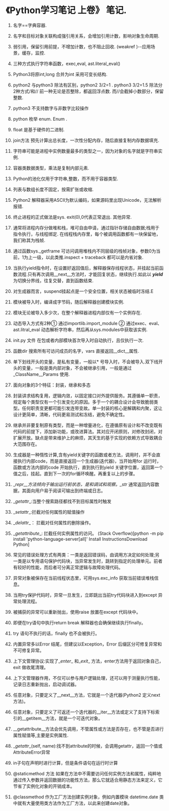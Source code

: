 # 《Python学习笔记 上卷》 笔记.

1. 名字==字典容器.
2. 名字和目标对象关联构成强引用关系，会增加引用计数，影响对象生命周期.
3. 弱引用，保留引用前提，不增加计数，也不阻止回收.  (weakref )--应用场景，缓存，监控.
4. 三种方式执行字符串函数，exec,eval, ast.literal_eval()
5. Python3将原int,long 合并为int 采用可变长结构.
6. python2 与python3 除法有区别，python2 3/2=1 . python3 3/2=1.5 除法分2种方式/和// 前一种无论是否整除，都返回浮点数. 而//会截掉小数部分，保留整数.
7. python3 不支持数字与非数字比较操作
8. python 枚举 enum. Enum  .
9. float 是基于硬件的二进制.
10. join方法 预先计算出总长度，一次性分配内存，随后直接复制内存数据填充.
11. 字符串可能是进程中实例数量最多的类型之一，因为对象的名字就是字符串实例.
12. 容器类数据类型，乘法是复制内部元素.
13. Python的池化仅用于字符串,整数，而不用于容器类型.
14. 列表与数组长度不固定，按需扩张或收缩.
15. Python2 解释器采用ASCII为默认编码，如果源码里出现Unicode，无法解析报错.
16. 终止进程的正式做法是sys. exit(0),0代表正常退出. 其他异常.
17. 通常将进程内存分做堆和栈，堆可自由申请，通过指针存储自由数据;栈用于指令执行，与线程绑定. 在线程栈内存里，每个被调用函数都有一块保留地，我们称其为栈帧.
18. 通过函数sys._getframe 可访问调用堆栈内不同层级的栈帧对象，参数0为当前，1为上一级，以此类推.inspect + traceback 都可以是内省对象.
19. 当执行yield指令时，在设置好返回值后，解释器保存线程状态，并挂起当前函数流程.只有再次调用__next__方法时，才能回复状态，继续执行.如此以 ***yield***  为切换分界线，往复交替，直到函数结束.
20. 对生成器而言，suspend挂起点是一个安全位置，相关状态被临时冻结.E
21. 模块被导入时，编译成字节码，随后解释器创建模块实例.
22. 模块无论被导入多少次，在整个解释器进程内部仅有一个实例存在.

23. 动态导入方式有2种① 通过importlib.import_module ② 通过exec、eval、ast.litral_eval 动态解析字符串，然后再从sys.modules中获取该实例.

24. init.py 文件 在包或者内部模块首次导入时自动执行，且仅执行一次.

25. 函数dir 搜索所有可访问成员的名字，vars 直接返回__dict__属性.
26. 单下划线开头的变量，是私有变量，一般以* 号导入时，不会被导入.双下线开头的变量，一般是类内部对象，不会被继承引用，一般是通过_ClassName__Params 使用.

27. 面向对象的3个特征：封装，继承和多态
28. 封装讲求结构复用，逻辑内敛，以固定接口对外提供服务。其遵循单一职责，规定每个类型仅有一个引发变化的原因。多于一个的耦合设计会导致脆弱类型。任何职责变更都可能引发连带变故。单一封装的核心是解耦和内聚，这让设计更简单，清晰，代码更易测试和冻结，避免不确定性。
29. 继承并非要复制原有类型，而是一种增量进化，在遵循原有设计和不改变既有代码的前提下，添加新功能，或改进算法。其对应开闭原则，对修改封闭，对扩展开放。缺点是带来维护上的麻烦，其天生的基于实现的依赖方式导致耦合大范围存在。

30. 生成器是一种惰性计算,含有yield关键字的函数或者方法，调用时，并不会直接执行内部code，而是直接返回一个生成器(迭代器)，当开始用for 运行时，函数或方法内部的code 开始执行，直到执行到yield 关键字位置，返回第一个值之后，挂起。直到下一次的for循环唤醒。再重复以上的步骤。
31. \__repr__方法倾向于输出运行前状态，是和调试和观察。\__str__ 通常返回内容数据，其面向用户易于阅读可输出到终端或日志。
32. \__getattr__:当整个搜索路径都找不到目标属性时触发
33. \__setattr__:拦截对任何属性的赋值操作
34. \__delattr__： 拦截对任何属性的删除操作。
35. \__getattribute__: 拦截任何实例属性的访问。
    (Stack Overflow)[python -m pip install 'python-language-server[all]'
Install InstructionsDownload Python]
36. 常见的错误处理方式有两类：一类是返回错误码，由调用方决定如何处理;另一类是以专用语句保护代码块，当异常发生时，跳转到指定的处理单元。前者有较好的性能，而后者可分离正常逻辑与故障处理代码。
37. 异常对象被保存在当前线程状态里，可用sys.exc_info 获取当前错误堆栈信息。
38. 当用try保护代码时，异常一旦发生，立即跳出当前try代码块进入到except 异常处理流程。
39. 被捕获的异常可以重新抛出，使用raise 放置在except 代码块中。
40. 即便在try语句中执行return break 解释器也会确保继续执行finally。
41. try 语句不执行的话，finally 也不会被执行。
42. 内置异常多以Error 结尾，但建议以Exception，Error 后缀区分可修复异常和不可修复异常。
43. 上下文管理协议:实现了\__enter__ 和\__exit__ 方法，enter方法用于返回对象自己，exit 做收尾清理。
44. 上下文管理器作用，不仅可以参与用户逻辑处理，还可以用于测量执行性能，记录日志重新抛出，启动调试器。
45. 任意对象，只要定义了\__next__方法，它就是一个迭代器(Python2 定义next方法)。
46. 任意对象，只要定义了可返还一个迭代器的\__iter__方法或定义了支持下标索引的\__getitem__方法，就是一个可迭代对象。
47. \__getattribute__方法会优先调用，不管属性或方法是否存在，也不管是否进行属性赋值等,主要是实例属性.
48. \__getattr__(self, name):找不到attribute的时候，会调用getattr，返回一个值或AttributeError异常
49. in子句在声明时进行计算，但是条件语句在运行时计算
50. @staticmethod 方法 如果在方法中不需要访问任何实例方法和属性，纯粹地通过传入参数并返回数据的功能性方法，那么它就适合用静态方法来定义，它节省了实例化对象的开销成本。
51. @classmethod  作为工厂方法创建实例对象，例如内置模块 datetime.date 类中就有大量使用类方法作为工厂方法，以此来创建date对象。
